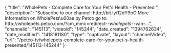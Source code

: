 {
    "title": "WholePets - Complete Care for Your Pet's Health - Presented ",
    "description": "Subscribe to our channel: http:\/\/bit.ly\/12dY9oO More information on WholePets\u00ae by Petco go to: http:\/\/wholepets.petco.com\/?cm_mmc=redirect-_-wholepets-_-van-...",
    "channelid": "145113",
    "videoid": "145244",
    "date_created": "1394762634",
    "date_modified": "1418181180",
    "type": "captivate",
    "layout": "channelVideo",
    "url": "\/petco-tv\/wholepets-complete-care-for-your-pet-s-health-presented\/145113-145244"
}